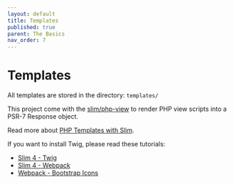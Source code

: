 ```yaml
---
layout: default
title: Templates
published: true
parent: The Basics
nav_order: 7
---
```


# Templates

All templates are stored in the directory: `templates/`

This project come with the [slim/php-view](https://github.com/slimphp/PHP-View)
to render PHP view scripts into a PSR-7 Response object.

Read more about [PHP Templates with Slim](https://odan.github.io/2020/12/09/slim4-php-view.html).

If you want to install Twig, please read these tutorials:

* [Slim 4 - Twig](https://odan.github.io/2020/04/17/slim4-twig-templates.html)
* [Slim 4 - Webpack](https://odan.github.io/2019/09/21/slim4-compiling-assets-with-webpack.html)
* [Webpack - Bootstrap Icons](https://odan.github.io/2021/01/07/webpack-bootstrap-icons.html)
